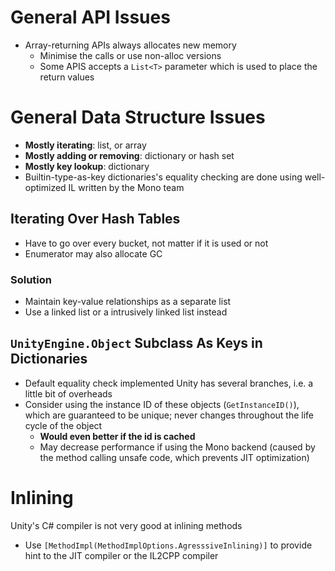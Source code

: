 # General API Issues

- Array-returning APIs always allocates new memory
  - Minimise the calls or use non-alloc versions
  - Some APIS accepts a `List<T>` parameter which is used to place the return
    values

# General Data Structure Issues

- **Mostly iterating**: list, or array
- **Mostly adding or removing**: dictionary or hash set
- **Mostly key lookup**: dictionary
- Builtin-type-as-key dictionaries's equality checking are done using
  well-optimized IL written by the Mono team

## Iterating Over Hash Tables

- Have to go over every bucket, not matter if it is used or not
- Enumerator may also allocate GC

### Solution

- Maintain key-value relationships as a separate list
- Use a linked list or a intrusively linked list instead

## `UnityEngine.Object` Subclass As Keys in Dictionaries

- Default equality check implemented Unity has several branches, i.e. a little
  bit of overheads
- Consider using the instance ID of these objects (`GetInstanceID()`), which are
  guaranteed to be unique; never changes throughout the life cycle of the object
  - **Would even better if the id is cached**
  - May decrease performance if using the Mono backend (caused by the method
    calling unsafe code, which prevents JIT optimization)

# Inlining

Unity's C# compiler is not very good at inlining methods

- Use `[MethodImpl(MethodImplOptions.AgresssiveInlining)]` to provide hint to
  the JIT compiler or the IL2CPP compiler
